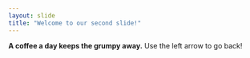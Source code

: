 ```yaml
---
layout: slide
title: "Welcome to our second slide!"
---
```

**A coffee a day keeps the grumpy away.**
Use the left arrow to go back!
